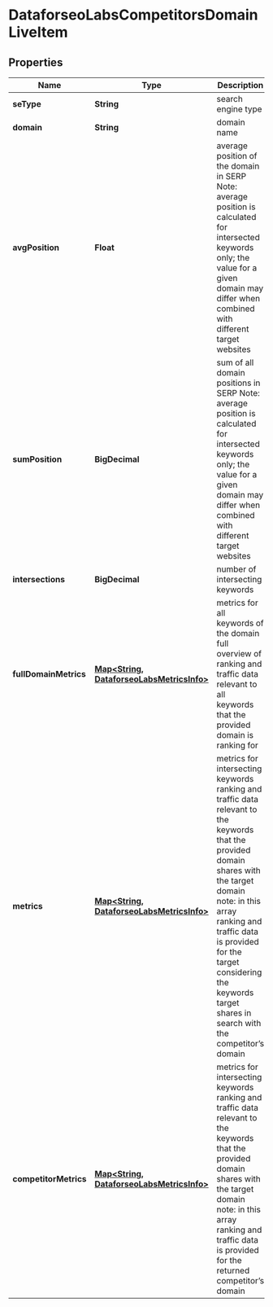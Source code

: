 

# DataforseoLabsCompetitorsDomainLiveItem


## Properties

| Name | Type | Description | Notes |
|------------ | ------------- | ------------- | -------------|
|**seType** | **String** | search engine type |  [optional] |
|**domain** | **String** | domain name |  [optional] |
|**avgPosition** | **Float** | average position of the domain in SERP Note: average position is calculated for intersected keywords only; the value for a given domain may differ when combined with different target websites |  [optional] |
|**sumPosition** | **BigDecimal** | sum of all domain positions in SERP Note: average position is calculated for intersected keywords only; the value for a given domain may differ when combined with different target websites |  [optional] |
|**intersections** | **BigDecimal** | number of intersecting keywords |  [optional] |
|**fullDomainMetrics** | [**Map&lt;String, DataforseoLabsMetricsInfo&gt;**](DataforseoLabsMetricsInfo.md) | metrics for all keywords of the domain full overview of ranking and traffic data relevant to all keywords that the provided domain is ranking for |  [optional] |
|**metrics** | [**Map&lt;String, DataforseoLabsMetricsInfo&gt;**](DataforseoLabsMetricsInfo.md) | metrics for intersecting keywords ranking and traffic data relevant to the keywords that the provided domain shares with the target domain note: in this array ranking and traffic data is provided for the target considering the keywords target shares in search with the competitor’s domain |  [optional] |
|**competitorMetrics** | [**Map&lt;String, DataforseoLabsMetricsInfo&gt;**](DataforseoLabsMetricsInfo.md) | metrics for intersecting keywords ranking and traffic data relevant to the keywords that the provided domain shares with the target domain note: in this array ranking and traffic data is provided for the returned competitor’s domain |  [optional] |



